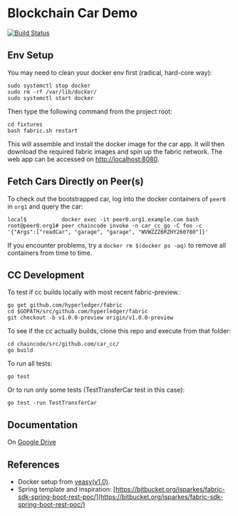 # Blockchain Car Demo

[![Build Status](https://travis-ci.org/EGabb/Car-Trading-Blockchain.svg?branch=master)](https://travis-ci.org/EGabb/Car-Trading-Blockchain)

## Env Setup

You may need to clean your docker env first (radical, hard-core way):
```
sudo systemctl stop docker
sudo rm -rf /var/lib/docker/
sudo systemctl start docker
```

Then type the following command from the project root:
```
cd fixtures
bash fabric.sh restart
```

This will assemble and install the docker image for the car app. It will then download the required fabric images and spin up the fabric network. The web app can be accessed on [http://localhost:8080](http://localhost:8080).

## Fetch Cars Directly on Peer(s)
To check out the bootstrapped car, log into the docker containers of `peer0` in `org1` and query the car:
```
local$           docker exec -it peer0.org1.example.com bash
root@peer0.org1# peer chaincode invoke -n car_cc_go -C foo -c '{"Args":["readCar", "garage", "garage", "WVWZZZ6RZHY260780"]}'
```

If you encounter problems, try a `docker rm $(docker ps -aq)` to remove all containers from time to time.

## CC Development
To test if cc builds locally with most recent fabric-preview.:
```
go get github.com/hyperledger/fabric
cd $GOPATH/src/github.com/hyperledger/fabric
git checkout -b v1.0.0-preview origin/v1.0.0-preview
```

To see if the cc actually builds, clone this repo and execute from that folder:
```
cd chaincode/src/github.com/car_cc/
go build
```

To run all tests:
```
go test
```

Or to run only some tests (TestTransferCar test in this case):
```
go test -run TestTransferCar
```

## Documentation
On [Google Drive](https://docs.google.com/document/d/1U7C9dJmDg_-l5gKeseZEKqc5ooru2wMxZ8BwhkbjIbk/edit?usp=sharing)

## References
* Docker setup from [yeasy(v1.0)](https://github.com/yeasy/docker-compose-files/tree/master/hyperledger/1.0).
* Spring template and inspiration: [https://bitbucket.org/isparkes/fabric-sdk-spring-boot-rest-poc/](https://bitbucket.org/isparkes/fabric-sdk-spring-boot-rest-poc/)
